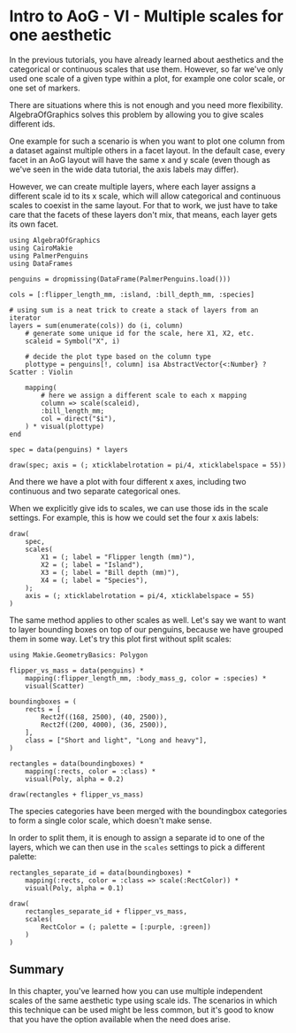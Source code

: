 # Intro to AoG - VI - Multiple scales for one aesthetic

In the previous tutorials, you have already learned about aesthetics and the categorical or continuous scales that use them.
However, so far we've only used one scale of a given type within a plot, for example one color scale, or one set of markers.

There are situations where this is not enough and you need more flexibility.
AlgebraOfGraphics solves this problem by allowing you to give scales different ids.

One example for such a scenario is when you want to plot one column from a dataset against multiple others in a facet layout.
In the default case, every facet in an AoG layout will have the same x and y scale (even though as we've seen in the wide data tutorial, the axis labels may differ).

However, we can create multiple layers, where each layer assigns a different scale id to its x scale, which will allow categorical and continuous scales to coexist in the same layout.
For that to work, we just have to take care that the facets of these layers don't mix, that means, each layer gets its own facet.

```@example tut
using AlgebraOfGraphics
using CairoMakie
using PalmerPenguins
using DataFrames

penguins = dropmissing(DataFrame(PalmerPenguins.load()))

cols = [:flipper_length_mm, :island, :bill_depth_mm, :species]

# using sum is a neat trick to create a stack of layers from an iterator
layers = sum(enumerate(cols)) do (i, column)
    # generate some unique id for the scale, here X1, X2, etc.
    scaleid = Symbol("X", i) 

    # decide the plot type based on the column type
    plottype = penguins[!, column] isa AbstractVector{<:Number} ? Scatter : Violin

    mapping(
        # here we assign a different scale to each x mapping
        column => scale(scaleid),
        :bill_length_mm;
        col = direct("$i"),
    ) * visual(plottype)
end

spec = data(penguins) * layers

draw(spec; axis = (; xticklabelrotation = pi/4, xticklabelspace = 55))
```

And there we have a plot with four different x axes, including two continuous and two separate categorical ones.

When we explicitly give ids to scales, we can use those ids in the scale settings. For example, this is how we could set the four x axis labels:

```@example tut
draw(
    spec,
    scales(
        X1 = (; label = "Flipper length (mm)"),
        X2 = (; label = "Island"),
        X3 = (; label = "Bill depth (mm)"),
        X4 = (; label = "Species"),
    );
    axis = (; xticklabelrotation = pi/4, xticklabelspace = 55)
)
```

The same method applies to other scales as well.
Let's say we want to want to layer bounding boxes on top of our penguins, because we have grouped them in some way.
Let's try this plot first without split scales:

```@example tut
using Makie.GeometryBasics: Polygon

flipper_vs_mass = data(penguins) *
    mapping(:flipper_length_mm, :body_mass_g, color = :species) *
    visual(Scatter)

boundingboxes = (
    rects = [
        Rect2f((168, 2500), (40, 2500)),
        Rect2f((200, 4000), (36, 2500)),
    ],
    class = ["Short and light", "Long and heavy"],
)

rectangles = data(boundingboxes) *
    mapping(:rects, color = :class) *
    visual(Poly, alpha = 0.2)

draw(rectangles + flipper_vs_mass)
```

The species categories have been merged with the boundingbox categories to form a single color scale, which doesn't make sense.

In order to split them, it is enough to assign a separate id to one of the layers, which we can then use in the `scales` settings to pick a different palette:

```@example tut
rectangles_separate_id = data(boundingboxes) *
    mapping(:rects, color = :class => scale(:RectColor)) *
    visual(Poly, alpha = 0.1)

draw(
    rectangles_separate_id + flipper_vs_mass,
    scales(
        RectColor = (; palette = [:purple, :green])
    )
)
```

## Summary

In this chapter, you've learned how you can use multiple independent scales of the same aesthetic type using scale ids. The scenarios in which this technique can be used might be less common, but it's good to know that you have the option available when the need does arise.
